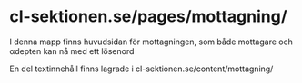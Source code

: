 # cl-sektionen.se/pages/mottagning/

I denna mapp finns huvudsidan för mottagningen, som både mottagare och αdepten kan nå med ett lösenord

En del textinnehåll finns lagrade i cl-sektionen.se/content/mottagning/
